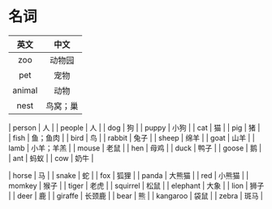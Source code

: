 # 名词
|英文|中文|
|:---:|:---:|
| zoo | 动物园 |
| pet | 宠物 |
| animal | 动物 |
| nest | 鸟窝；巢 |

| person | 人 |
| people | 人 |
| dog | 狗 |
| puppy | 小狗 |
| cat | 猫 |
| pig | 猪 |
| fish | 鱼；鱼肉 |
| bird | 鸟 |
| rabbit | 兔子 |
| sheep | 绵羊 |
| goat | 山羊 |
| lamb | 小羊；羊羔 |
| mouse | 老鼠 |
| hen | 母鸡 |
| duck | 鸭子 |
| goose | 鹅 |
| ant | 蚂蚁 |
| cow | 奶牛 |

| horse | 马 |
| snake | 蛇 |
| fox | 狐狸 |
| panda | 大熊猫 |
| red | 小熊猫 |
| momkey | 猴子 |
| tiger | 老虎 |
| squirrel | 松鼠 |
| elephant | 大象 |
| lion | 狮子 |
| deer | 鹿 |
| giraffe | 长颈鹿 |
| bear | 熊 |
| kangaroo | 袋鼠 |
| zebra | 斑马 |



